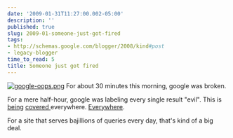 ```yaml
---
date: '2009-01-31T11:27:00.002-05:00'
description: ''
published: true
slug: 2009-01-someone-just-got-fired
tags:
- http://schemas.google.com/blogger/2008/kind#post
- legacy-blogger
time_to_read: 5
title: Someone just got fired
---
```


<a href="http://www.google.com/trends/hottrends?q=google+this+site+may+harm+your+computer&amp;date=2009-1-31&amp;sa=X">![google-oops.png](google-oops.png)</a>
For about 30 minutes this morning, google was broken.



For a mere half-hour, google was labeling every single result "evil". This is <a href="http://news.cnet.com/8301-13512_3-10153939-23.html">being</a> <a href="http://consumerist.com/5143451/every-google-result-is-malicious"></a><a href="http://www.techcrunch.com/2009/01/31/google-flags-whole-internet-as-malware/">covered </a>everywhere. <a href="http://digg.com/search?s=google+harm+your+computer&amp;submit=Search&amp;section=all&amp;type=both&amp;area=all&amp;sort=new">Everywhere</a>.

For a site that serves bajillions of queries every day, that's kind of a big deal.
